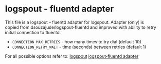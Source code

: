 # logspout - fluentd adapter

This file is a logspout - fluentd adapter for logspout.
Adapter (only) is copied from dsouzajude/logspout-fluentd and improved with ability to retry initial connection to fluentd.

* `CONNECTION_MAX_RETRIES` - how many times to try dial (default 10)
* `CONNECTION_RETRY_WAIT` - time (seconds) between retries (default 1)

For all possible options refer to:
  [logspout](https://github.com/gliderlabs/logspout)
  [logspout-fluentd adapter](https://github.com/dsouzajude/logspout-fluentd)